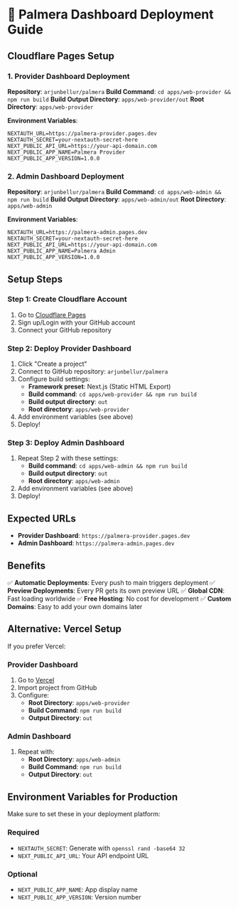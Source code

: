 # 🚀 Palmera Dashboard Deployment Guide

## Cloudflare Pages Setup

### 1. Provider Dashboard Deployment

**Repository**: `arjunbellur/palmera`
**Build Command**: `cd apps/web-provider && npm run build`
**Build Output Directory**: `apps/web-provider/out`
**Root Directory**: `apps/web-provider`

**Environment Variables**:
```
NEXTAUTH_URL=https://palmera-provider.pages.dev
NEXTAUTH_SECRET=your-nextauth-secret-here
NEXT_PUBLIC_API_URL=https://your-api-domain.com
NEXT_PUBLIC_APP_NAME=Palmera Provider
NEXT_PUBLIC_APP_VERSION=1.0.0
```

### 2. Admin Dashboard Deployment

**Repository**: `arjunbellur/palmera`
**Build Command**: `cd apps/web-admin && npm run build`
**Build Output Directory**: `apps/web-admin/out`
**Root Directory**: `apps/web-admin`

**Environment Variables**:
```
NEXTAUTH_URL=https://palmera-admin.pages.dev
NEXTAUTH_SECRET=your-nextauth-secret-here
NEXT_PUBLIC_API_URL=https://your-api-domain.com
NEXT_PUBLIC_APP_NAME=Palmera Admin
NEXT_PUBLIC_APP_VERSION=1.0.0
```

## Setup Steps

### Step 1: Create Cloudflare Account
1. Go to [Cloudflare Pages](https://pages.cloudflare.com/)
2. Sign up/Login with your GitHub account
3. Connect your GitHub repository

### Step 2: Deploy Provider Dashboard
1. Click "Create a project"
2. Connect to GitHub repository: `arjunbellur/palmera`
3. Configure build settings:
   - **Framework preset**: Next.js (Static HTML Export)
   - **Build command**: `cd apps/web-provider && npm run build`
   - **Build output directory**: `out`
   - **Root directory**: `apps/web-provider`
4. Add environment variables (see above)
5. Deploy!

### Step 3: Deploy Admin Dashboard
1. Repeat Step 2 with these settings:
   - **Build command**: `cd apps/web-admin && npm run build`
   - **Build output directory**: `out`
   - **Root directory**: `apps/web-admin`
2. Add environment variables (see above)
3. Deploy!

## Expected URLs
- **Provider Dashboard**: `https://palmera-provider.pages.dev`
- **Admin Dashboard**: `https://palmera-admin.pages.dev`

## Benefits
✅ **Automatic Deployments**: Every push to main triggers deployment
✅ **Preview Deployments**: Every PR gets its own preview URL
✅ **Global CDN**: Fast loading worldwide
✅ **Free Hosting**: No cost for development
✅ **Custom Domains**: Easy to add your own domains later

## Alternative: Vercel Setup

If you prefer Vercel:

### Provider Dashboard
1. Go to [Vercel](https://vercel.com/)
2. Import project from GitHub
3. Configure:
   - **Root Directory**: `apps/web-provider`
   - **Build Command**: `npm run build`
   - **Output Directory**: `out`

### Admin Dashboard
1. Repeat with:
   - **Root Directory**: `apps/web-admin`
   - **Build Command**: `npm run build`
   - **Output Directory**: `out`

## Environment Variables for Production

Make sure to set these in your deployment platform:

### Required
- `NEXTAUTH_SECRET`: Generate with `openssl rand -base64 32`
- `NEXT_PUBLIC_API_URL`: Your API endpoint URL

### Optional
- `NEXT_PUBLIC_APP_NAME`: App display name
- `NEXT_PUBLIC_APP_VERSION`: Version number
